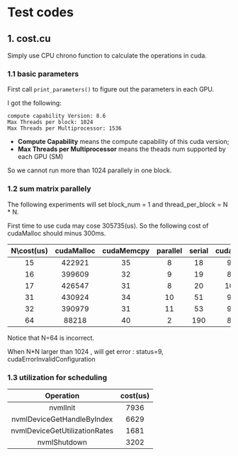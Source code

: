 #  Test codes

## 1. cost.cu

Simply use CPU chrono function to calculate the operations in cuda.

### 1.1 basic parameters

First call `print_parameters()` to figure out the parameters in each GPU.

I got the following:

```
compute capability Version: 8.6
Max Threads per block: 1024
Max Threads per Multiprocessor: 1536
```

- **Compute Capability** means the compute capability of this cuda version;
- **Max Threads per Multiprocessor** means the theads num supported by each GPU (SM)

So we cannot run more than 1024 parallely in one block.

### 1.2 sum matrix parallely

The following experiments will set block_num = 1 and thread_per_block = N * N.

First time to use cuda may cose 305735(us). So the following cost of cudaMalloc should minus 300ms.

|N\cost(us)| cudaMalloc | cudaMemcpy | parallel | serial | cudaFree| 
| :---: | :---: | :---: | :---: | :---: | :---: |
|15|422921|35|8|18|96|
|16|399609|32|9|19|88|
|17|426547|31|8|20|100|
|31|430924|34|10|51|97|
|32|390979|31|11|53|94|
|64|88218|40|2|190|87|

Notice that N=64 is incorrect.

When N\*N larger than 1024 , will get error : status=9, cudaErrorInvalidConfiguration


### 1.3 utilization for scheduling

| Operation | cost(us) |
| :---: | :---: |
| nvmlInit | 7936 |
| nvmlDeviceGetHandleByIndex | 6629 |
| nvmlDeviceGetUtilizationRates | 1681 |
| nvmlShutdown | 3202 |


